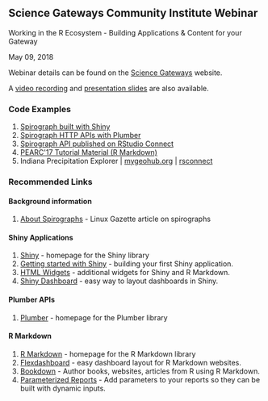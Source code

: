 ## Science Gateways Community Institute Webinar

Working in the R Ecosystem - Building Applications & Content for your Gateway

May 09, 2018

Webinar details can be found on the [Science Gateways](https://sciencegateways.org/-/rstudio-open-source-solutions-for-gateways) website.

A [video recording](https://www.youtube.com/watch?v=8_N_EnXPv8k) and [presentation slides](https://drive.google.com/drive/folders/1kZR3sU8917nYeFUrX3wgbcU7byxeUMVs?usp=sharing) are also available.


### Code Examples
1. [Spirograph built with Shiny](https://github.com/dskard/spiro-shiny)
2. [Spirograph HTTP APIs with Plumber](https://github.com/dskard/spiro-plumber)
3. [Spirograph API published on RStudio Connect](https://beta.rstudioconnect.com/connect/#/apps/3533)
4. [PEARC'17 Tutorial Material (R Markdown)](https://github.com/dskard/pearc2017)
5. Indiana Precipitation Explorer | [mygeohub.org](https://mygeohub.org/tools/incip) | [rsconnect](https://beta.rstudioconnect.com/connect/#/apps/3534)


### Recommended Links

#### Background information
1. [About Spirographs](https://linuxgazette.net/133/luana.html) - Linux Gazette article on spirographs


#### Shiny Applications
1. [Shiny](https://shiny.rstudio.com) - homepage for the Shiny library
2. [Getting started with Shiny](https://shiny.rstudio.com/articles/basics.html) - building your first Shiny application.
3. [HTML Widgets](https://htmlwidgets.org) - additional widgets for Shiny and R Markdown.
4. [Shiny Dashboard](https://rstudio.github.io/shinydashboard) - easy way to layout dashboards in Shiny.


#### Plumber APIs
1. [Plumber](https://www.rplumber.io) - homepage for the Plumber library

#### R Markdown
1. [R Markdown](https://rmarkdown.rstudio.com) - homepage for the R Markdown library
2. [Flexdashboard](https://rmarkdown.rstudio.com/flexdashboard) - easy dashboard layout for R Markdown websites.
3. [Bookdown](https://bookdown.org) - Author books, websites, articles from R using R Markdown.
4. [Parameterized Reports](https://rmarkdown.rstudio.com/developer_parameterized_reports.html) - Add parameters to your reports so they can be built with dynamic inputs.
